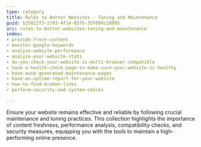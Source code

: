```yaml
---
type: category
title: Rules to Better Websites - Tuning and Maintenance
guid: b25822f3-2793-4f14-85fb-35f099c2d095
uri: rules-to-better-websites-tuning-and-maintenance
index:
- provide-fresh-content
- monitor-google-keywords
- analyze-website-performance
- analyze-your-website-stats
- do-you-check-your-website-is-multi-browser-compatible
- have-a-health-check-page-to-make-sure-your-website-is-healthy
- have-auto-generated-maintenance-pages
- have-an-uptime-report-for-your-website
- how-to-find-broken-links
- perform-security-and-system-checks

---
```


Ensure your website remains effective and reliable by following crucial maintenance and tuning practices. This collection highlights the importance of content freshness, performance analysis, compatibility checks, and security measures, equipping you with the tools to maintain a high-performing online presence.
